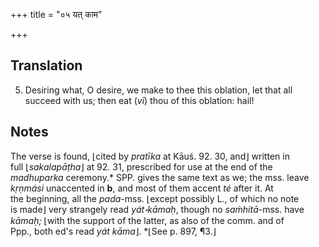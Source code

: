 +++
title = "०५ यत् काम"

+++
## Translation
5. Desiring what, O desire, we make to thee this oblation, let that all  
succeed with us; then eat (*vī*) thou of this oblation: hail!

## Notes
The verse is found, ⌊cited by *pratīka* at Kāuś. 92. 30, and⌋ written in  
full ⌊*sakalapāṭha*⌋ at 92. 31, prescribed for use at the end of the  
*madhuparka* ceremony.\* SPP. gives the same text as we; the mss. leave  
*kṛṇmási* unaccented in **b**, and most of them accent *té* after it. At  
the beginning, all the *pada*-mss. ⌊except possibly L., of which no note  
is made⌋ very strangely read *yát॰kāmaḥ*, though no *saṁhitā*-mss. have  
*kāmaḥ;* ⌊with the support of the latter, as also of the comm. and of  
Ppp., both ed's read *yát kāma*⌋. \*⌊See p. 897, ¶3.⌋
